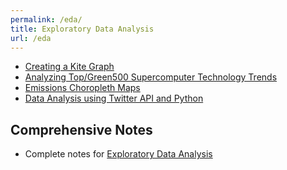 ```yaml
---
permalink: /eda/
title: Exploratory Data Analysis
url: /eda
---
```



- [Creating a Kite Graph](http://rpubs.com/thoughtfulbloke/kitegraph)
- [Analyzing Top/Green500 Supercomputer Technology Trends](http://github.com/ww44ss/Exascalar-Analysis-)
- [Emissions Choropleth Maps](https://github.com/BillSeliger/ExData_Plotting2)
- [Data Analysis using Twitter API and Python](http://blog.impiyush.com/2015/03/data-analysis-using-twitter-api-and.html)

## Comprehensive Notes

- Complete notes for [Exploratory Data Analysis](http://sux13.github.io/DataScienceSpCourseNotes/)